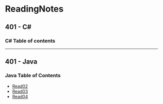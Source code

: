 # ReadingNotes
## 401 - C#
### C# Table of contents



-------------------------------------
## 401 - Java
### Java Table of Contents
* [Read02](read02.md)
* [Read03](read03.md)
* [Read04](read04.md)
